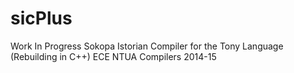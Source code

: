 # sicPlus
Work In Progress
Sokopa Istorian Compiler for the Tony Language (Rebuilding in C++)
ECE NTUA Compilers 2014-15
